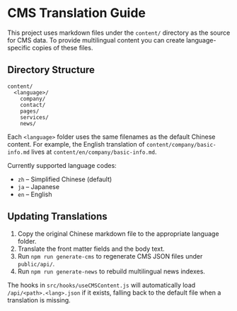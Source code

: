 # CMS Translation Guide

This project uses markdown files under the `content/` directory as the source for CMS data.  To provide multilingual content you can create language-specific copies of these files.

## Directory Structure

```
content/
  <language>/
    company/
    contact/
    pages/
    services/
    news/
```

Each `<language>` folder uses the same filenames as the default Chinese content.  For example, the English translation of `content/company/basic-info.md` lives at `content/en/company/basic-info.md`.

Currently supported language codes:

- `zh` – Simplified Chinese (default)
- `ja` – Japanese
- `en` – English

## Updating Translations

1. Copy the original Chinese markdown file to the appropriate language folder.
2. Translate the front matter fields and the body text.
3. Run `npm run generate-cms` to regenerate CMS JSON files under `public/api/`.
4. Run `npm run generate-news` to rebuild multilingual news indexes.

The hooks in `src/hooks/useCMSContent.js` will automatically load `/api/<path>.<lang>.json` if it exists, falling back to the default file when a translation is missing.
